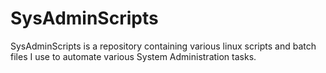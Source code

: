 # SysAdminScripts

SysAdminScripts is a repository containing various linux scripts and batch files I use to automate various System Administration tasks.
